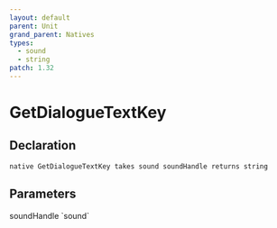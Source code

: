 ```yaml
---
layout: default
parent: Unit
grand_parent: Natives
types:
  - sound
  - string
patch: 1.32
---
```


# GetDialogueTextKey

## Declaration

```
native GetDialogueTextKey takes sound soundHandle returns string
```

## Parameters
<dl>
  <dt>soundHandle `sound`</dt>
  <dd></dd>
</dl>